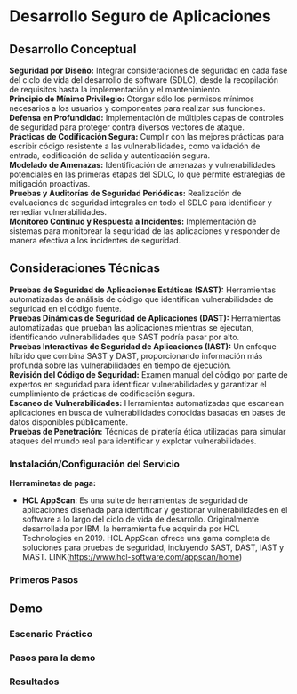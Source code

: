 # Desarrollo Seguro de Aplicaciones
## Desarrollo Conceptual
**Seguridad por Diseño:** Integrar consideraciones de seguridad en cada fase del ciclo de vida del desarrollo de software (SDLC), desde la recopilación de requisitos hasta la implementación y el mantenimiento.       
**Principio de Mínimo Privilegio:** Otorgar sólo los permisos mínimos necesarios a los usuarios y componentes para realizar sus funciones.      
**Defensa en Profundidad:** Implementación de múltiples capas de controles de seguridad para proteger contra diversos vectores de ataque.       
**Prácticas de Codificación Segura:** Cumplir con las mejores prácticas para escribir código resistente a las vulnerabilidades, como validación de entrada, codificación de salida y autenticación segura.      
**Modelado de Amenazas:** Identificación de amenazas y vulnerabilidades potenciales en las primeras etapas del SDLC, lo que permite estrategias de mitigación proactivas.       
**Pruebas y Auditorías de Seguridad Periódicas:** Realización de evaluaciones de seguridad integrales en todo el SDLC para identificar y remediar vulnerabilidades.     
**Monitoreo Continuo y Respuesta a Incidentes:** Implementación de sistemas para monitorear la seguridad de las aplicaciones y responder de manera efectiva a los incidentes de seguridad.      

## Consideraciones Técnicas
**Pruebas de Seguridad de Aplicaciones Estáticas (SAST):** Herramientas automatizadas de análisis de código que identifican vulnerabilidades de seguridad en el código fuente.      
**Pruebas Dinámicas de Seguridad de Aplicaciones (DAST):** Herramientas automatizadas que prueban las aplicaciones mientras se ejecutan, identificando vulnerabilidades que SAST podría pasar por alto.     
**Pruebas Interactivas de Seguridad de Aplicaciones (IAST):** Un enfoque híbrido que combina SAST y DAST, proporcionando información más profunda sobre las vulnerabilidades en tiempo de ejecución.        
**Revisión del Código de Seguridad:** Examen manual del código por parte de expertos en seguridad para identificar vulnerabilidades y garantizar el cumplimiento de prácticas de codificación segura.       
**Escaneo de Vulnerabilidades:** Herramientas automatizadas que escanean aplicaciones en busca de vulnerabilidades conocidas basadas en bases de datos disponibles públicamente.        
**Pruebas de Penetración:** Técnicas de piratería ética utilizadas para simular ataques del mundo real para identificar y explotar vulnerabilidades.        

### Instalación/Configuración del Servicio
**Herraminetas de paga:**
 - **HCL AppScan**: Es una suite de herramientas de seguridad de aplicaciones diseñada para identificar y gestionar vulnerabilidades en el software a lo largo del ciclo de vida de desarrollo. Originalmente desarrollada por IBM, la herramienta fue adquirida por HCL Technologies en 2019. HCL AppScan ofrece una gama completa de soluciones para pruebas de seguridad, incluyendo SAST, DAST, IAST y MAST. LINK(https://www.hcl-software.com/appscan/home)
 
### Primeros Pasos
## Demo
### Escenario Práctico
### Pasos para la demo
### Resultados